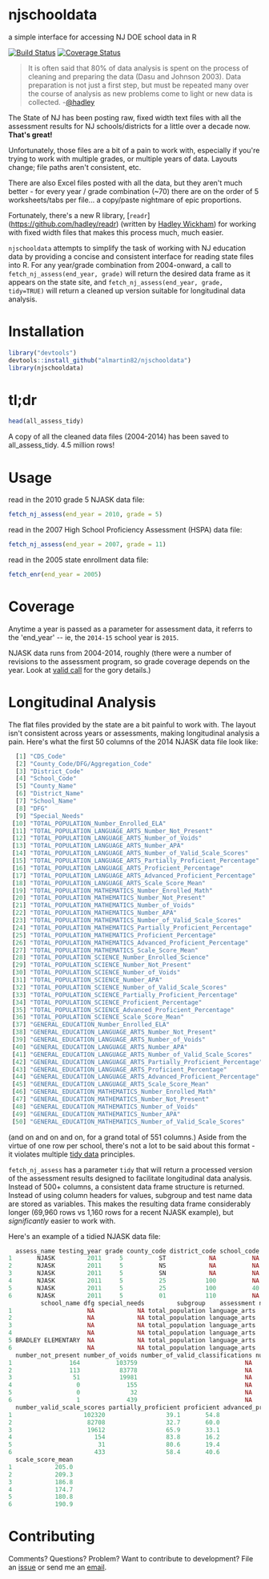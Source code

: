 # njschooldata
a simple interface for accessing NJ DOE school data in R

[![Build Status](https://travis-ci.org/almartin82/njschooldata.png?branch=master)](https://travis-ci.org/almartin82/njschooldata) [![Coverage Status](https://coveralls.io/repos/almartin82/njschooldata/badge.svg?branch=master)](https://coveralls.io/r/almartin82/njschooldata?branch=master)

> It is often said that 80% of data analysis is spent on the process of cleaning and preparing the data (Dasu and Johnson 2003). Data preparation is not just a first step, but must be
repeated many over the course of analysis as new problems come to light or new data is
collected. -[@hadley](http://vita.had.co.nz/papers/tidy-data.pdf)

The State of NJ has been posting raw, fixed width text files with all the assessment results for NJ schools/districts for a little over a decade now.  **That's great!**

Unfortunately, those files are a bit of a pain to work with, especially if you're trying to work with multiple grades, or multiple years of data.  Layouts change; file paths aren't consistent, etc.

There are also Excel files posted with all the data, but they aren't much better - for every year / grade combination (~70) there are on the order of 5 worksheets/tabs per file... a copy/paste nightmare of epic proportions.

Fortunately, there's a new R library, [`readr`] (https://github.com/hadley/readr) (written by [Hadley Wickham](https://github.com/hadley)) for working with fixed width files that makes this process much, much easier.

`njschooldata` attempts to simplify the task of working with NJ education data by providing a concise and consistent interface for reading state files into R. For any year/grade combination from 2004-onward, a call to `fetch_nj_assess(end_year, grade)` will return the desired data frame as it appears on the state site, and `fetch_nj_assess(end_year, grade, tidy=TRUE)` will return a cleaned up version suitable for longitudinal data analysis.

# Installation

```R
library("devtools")
devtools::install_github("almartin82/njschooldata")
library(njschooldata)
```
# tl;dr

```R
head(all_assess_tidy)
```
A copy of all the cleaned data files (2004-2014) has been saved to all_assess_tidy.  4.5 million rows!

# Usage

read in the 2010 grade 5 NJASK data file:
```R
fetch_nj_assess(end_year = 2010, grade = 5)
```

read in the 2007 High School Proficiency Assessment (HSPA) data file:
```R
fetch_nj_assess(end_year = 2007, grade = 11)
```

read in the 2005 state enrollment data file:
```R
fetch_enr(end_year = 2005)
```

# Coverage
Anytime a year is passed as a parameter for assessment data, it referrs to the 'end_year' -- ie, the `2014-15` school year is `2015`.

NJASK data runs from 2004-2014, roughly (there were a number of revisions to the assessment program, so grade coverage depends on the year.  Look at [valid call](https://github.com/almartin82/njschooldata/blob/928992aebb7ab0c4fa0012079611de2a26f73d6a/R/fetch_nj_assess.R#L9) for the gory details.)


# Longitudinal Analysis

The flat files provided by the state are a bit painful to work with.  The layout isn't consistent across years or assessments, making longitudinal analysis a pain.  Here's what the first 50 columns of the 2014 NJASK data file look like:

```R
  [1] "CDS_Code"                                                                              
  [2] "County_Code/DFG/Aggregation_Code"                                                      
  [3] "District_Code"                                                                         
  [4] "School_Code"                                                                           
  [5] "County_Name"                                                                           
  [6] "District_Name"                                                                         
  [7] "School_Name"                                                                           
  [8] "DFG"                                                                                   
  [9] "Special_Needs"                                                                         
 [10] "TOTAL_POPULATION_Number_Enrolled_ELA"                                                  
 [11] "TOTAL_POPULATION_LANGUAGE_ARTS_Number_Not_Present"                                     
 [12] "TOTAL_POPULATION_LANGUAGE_ARTS_Number_of_Voids"                                        
 [13] "TOTAL_POPULATION_LANGUAGE_ARTS_Number_APA"                                             
 [14] "TOTAL_POPULATION_LANGUAGE_ARTS_Number_of_Valid_Scale_Scores"                           
 [15] "TOTAL_POPULATION_LANGUAGE_ARTS_Partially_Proficient_Percentage"                        
 [16] "TOTAL_POPULATION_LANGUAGE_ARTS_Proficient_Percentage"                                  
 [17] "TOTAL_POPULATION_LANGUAGE_ARTS_Advanced_Proficient_Percentage"                         
 [18] "TOTAL_POPULATION_LANGUAGE_ARTS_Scale_Score_Mean"                                       
 [19] "TOTAL_POPULATION_MATHEMATICS_Number_Enrolled_Math"                                   
 [20] "TOTAL_POPULATION_MATHEMATICS_Number_Not_Present"                                       
 [21] "TOTAL_POPULATION_MATHEMATICS_Number_of_Voids"                                        
 [22] "TOTAL_POPULATION_MATHEMATICS_Number_APA"                                               
 [23] "TOTAL_POPULATION_MATHEMATICS_Number_of_Valid_Scale_Scores"                             
 [24] "TOTAL_POPULATION_MATHEMATICS_Partially_Proficient_Percentage"                          
 [25] "TOTAL_POPULATION_MATHEMATICS_Proficient_Percentage"                                    
 [26] "TOTAL_POPULATION_MATHEMATICS_Advanced_Proficient_Percentage"                           
 [27] "TOTAL_POPULATION_MATHEMATICS_Scale_Score_Mean"                                         
 [28] "TOTAL_POPULATION_SCIENCE_Number_Enrolled_Science"                                      
 [29] "TOTAL_POPULATION_SCIENCE_Number_Not_Present"                                           
 [30] "TOTAL_POPULATION_SCIENCE_Number_of_Voids"                                              
 [31] "TOTAL_POPULATION_SCIENCE_Number_APA"                                                   
 [32] "TOTAL_POPULATION_SCIENCE_Number_of_Valid_Scale_Scores"                                 
 [33] "TOTAL_POPULATION_SCIENCE_Partially_Proficient_Percentage"                              
 [34] "TOTAL_POPULATION_SCIENCE_Proficient_Percentage"                                        
 [35] "TOTAL_POPULATION_SCIENCE_Advanced_Proficient_Percentage"                               
 [36] "TOTAL_POPULATION_SCIENCE_Scale_Score_Mean"                                             
 [37] "GENERAL_EDUCATION_Number_Enrolled_ELA"                                                 
 [38] "GENERAL_EDUCATION_LANGUAGE_ARTS_Number_Not_Present"                                    
 [39] "GENERAL_EDUCATION_LANGUAGE_ARTS_Number_of_Voids"                                       
 [40] "GENERAL_EDUCATION_LANGUAGE_ARTS_Number_APA"                                            
 [41] "GENERAL_EDUCATION_LANGUAGE_ARTS_Number_of_Valid_Scale_Scores"                          
 [42] "GENERAL_EDUCATION_LANGUAGE_ARTS_Partially_Proficient_Percentage"                       
 [43] "GENERAL_EDUCATION_LANGUAGE_ARTS_Proficient_Percentage"                                 
 [44] "GENERAL_EDUCATION_LANGUAGE_ARTS_Advanced_Proficient_Percentage"
 [45] "GENERAL_EDUCATION_LANGUAGE_ARTS_Scale_Score_Mean"                                      
 [46] "GENERAL_EDUCATION_MATHEMATICS_Number_Enrolled_Math"                                    
 [47] "GENERAL_EDUCATION_MATHEMATICS_Number_Not_Present"                                      
 [48] "GENERAL_EDUCATION_MATHEMATICS_Number_of_Voids"                                         
 [49] "GENERAL_EDUCATION_MATHEMATICS_Number_APA"                                              
 [50] "GENERAL_EDUCATION_MATHEMATICS_Number_of_Valid_Scale_Scores"    
```
(and on and on and on, for a grand total of 551 columns.)  Aside from the virtue of one row per school, there's not a lot to be said about this format - it violates multiple [tidy data](http://vita.had.co.nz/papers/tidy-data.pdf) principles.

`fetch_nj_assess` has a parameter `tidy` that will return a processed version of the assessment results designed to facilitate longitudinal data analysis.  Instead of 500+ columns, a consistent data frame structure is returned.  Instead of using column headers for values, subgroup and test name data are stored as variables.  This makes the resulting data frame considerably longer (69,960 rows vs 1,160 rows for a recent NJASK example), but _significantly_ easier to work with.  

Here's an example of a tidied NJASK data file:

```R
  assess_name testing_year grade county_code district_code school_code district_name
1       NJASK         2011     5          ST            NA          NA              
2       NJASK         2011     5          NS            NA          NA              
3       NJASK         2011     5          SN            NA          NA              
4       NJASK         2011     5          25           100          NA   ASBURY PARK
5       NJASK         2011     5          25           100          40   ASBURY PARK
6       NJASK         2011     5          01           110          NA ATLANTIC CITY
         school_name dfg special_needs         subgroup    assessment number_enrolled
1                     NA            NA total_population language_arts          103759
2                     NA            NA total_population language_arts           83778
3                     NA            NA total_population language_arts           19981
4                     NA            NA total_population language_arts             155
5 BRADLEY ELEMENTARY  NA            NA total_population language_arts              32
6                     NA            NA total_population language_arts             439
  number_not_present number_of_voids number_of_valid_classifications number_apa
1                164          103759                              NA        893
2                113           83778                              NA        696
3                 51           19981                              NA        197
4                  0             155                              NA          0
5                  0              32                              NA          0
6                  1             439                              NA          2
  number_valid_scale_scores partially_proficient proficient advanced_proficient
1                    102320                 39.1       54.8                 6.1
2                     82708                 32.7       60.0                 7.3
3                     19612                 65.9       33.1                 1.0
4                       154                 83.8       16.2                 0.0
5                        31                 80.6       19.4                 0.0
6                       433                 58.4       40.6                 0.9
  scale_score_mean
1            205.0
2            209.3
3            186.8
4            174.7
5            180.8
6            190.9
```

# Contributing

Comments?  Questions?  Problem?  Want to contribute to development?  File an [issue](https://github.com/almartin82/njschooldata/issues) or send me an [email](mailto:almartin@gmail.com). 
